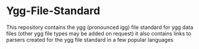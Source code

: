 # Ygg-File-Standard
This repository contains the ygg (pronounced igg) file standard for ygg data files (other ygg file types may be added on request) it also contains links to parsers created for the ygg file standard in a few popular languages
